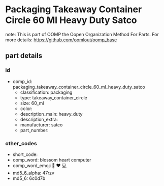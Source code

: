 # Packaging Takeaway Container Circle 60 Ml Heavy Duty Satco  

note: This is part of OOMP the Oopen Organization Method For Parts. For more details: https://github.com/oomlout/oomp_base

##  part details





### id
* oomp_id: packaging_takeaway_container_circle_60_ml_heavy_duty_satco
  * classification: packaging
  * type: takeaway_container_circle
  * size: 60_ml
  * color: 
  * description_main: heavy_duty
  * description_extra: 
  * manufacturer: satco
  * part_number: 

### other_codes
* short_code: 
* oomp_word: blossom heart computer
* oomp_word_emoji :blossom: :heart: :computer:
* md5_6_alpha: 47rzv
* md5_6: 6c0d7b